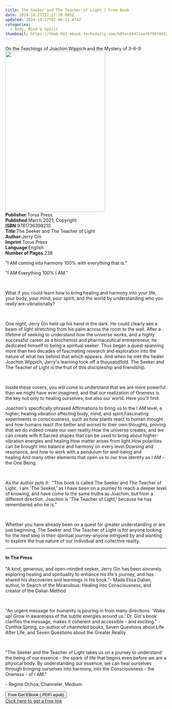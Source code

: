 ```yaml
---
title: The Seeker and The Teacher of Light | Free Book
date: 2024-10-21T22:27:20.665Z
updated: 2024-10-27T02:06:11.474Z
categories:
  - Body, Mind & Spirit
thumbnail: https://thmb-001-ebook.techidaily.com/b05ac69472aa76f99f0d52e45e140704ca50475a375290a4ea7678fa662bbe74.jpg
---
```

<main id="book-container">
  <div class="flex flex-col">
    <div class="book-brief flex-1 py-6 px-4 sm:p-6 md:py-10 md:px-8">
      <!-- brief-->
      <div class="book-brief-main">
        On the Teachings of Joachim Wippich and the Mystery of 3-6-9
      </div>
    </div>
    <div
      class="book-meta-info flex-1 grid gap-4 col-start-1 col-end-3 row-start-1 sm:mb-6 sm:grid-cols-4 lg:gap-6 lg:col-start-2 lg:row-end-6 lg:row-span-6 lg:mb-0"
    >
      <div
        class="book-meta-info-left place-content-center mt-4 p-4 text-sm leading-6 col-start-2 col-span-2 dark:text-slate-400"
      >
        <img
          class="w-full h-500 object-cover rounded-lg sm:h-255 sm:col-span-2 lg:col-span-full"
          src="https://img-001-ebook.techidaily.com/f8f5d3e5c1bc99e2d29a8e4fa7dd31b87d30aa325d4e29bac577cb2564c222a5.jpg"
          alt=""
          width="312"
          height="500"
        />
      </div>
      <div
        class="book-meta-info-right mt-2 col-start-1 row-start-2 col-span-3 self-center"
      >
        <!-- meta data  -->
        <div class="flex flex-col px-4 md:px-8">
          <div class="flex-1">
            <strong>Publisher</strong>:<span class="px-2">Torus Press</span>
          </div>
          <div class="flex-1">
            <strong>Published</strong>:<span class="px-2"
              >March 2021; Copyright</span
            >
          </div>
          <div class="flex-1">
            <strong>ISBN</strong>:<span class="px-2">9781736398210</span>
          </div>
          <div class="flex-1">
            <strong>Title</strong>:<span class="px-2"
              >The Seeker and The Teacher of Light</span
            >
          </div>
          <div class="flex-1">
            <strong>Author</strong>:<span class="px-2">Jerry Gin</span>
          </div>
          <div class="flex-1">
            <strong>Imprint</strong>:<span class="px-2">Torus Press</span>
          </div>
          <div class="flex-1">
            <strong>Language</strong>:<span class="px-2">English</span>
          </div>
          <div class="flex-1">
            <strong>Number of Pages</strong>:<span class="px-2">238</span>
          </div>
        </div>
      </div>
    </div>
    <div class="book-description flex-1 py-6 px-4 sm:p-6 md:py-10 md:px-8">
      <div class="book-description-main">
        <div accordion-content="" id="description">
          <p>"I AM coming into harmony 100% with everything that is."</p>
          <p>"I AM Everything 100% I AM."</p>
          <p>&nbsp;</p>
          <p>
            What if you could learn how to bring healing and harmony into your
            life, your body, your mind, your spirit, and the world by
            understanding who you really are-vibrationally?
          </p>
          <p><br /></p>
          <p>
            One night, Jerry Gin held up his hand in the dark. He could clearly
            see a beam of light stretching from his palm across the room to the
            wall. After a lifetime of seeking to understand how the universe
            works, and a highly successful career as a biochemist and
            pharmaceutical entrepreneur, he dedicated himself to being a
            spiritual seeker. Thus began a quest spanning more than two decades
            of fascinating research and exploration into the nature of what lies
            behind that which appears. And when he met the healer Joachim
            Wippich, Jerry's learning took off a thousandfold. The Seeker and
            The Teacher of Light is the fruit of this discipleship and
            friendship.
          </p>
          <p><br /></p>
          <p>
            Inside these covers, you will come to understand that we are more
            powerful than we might have ever imagined, and that our realization
            of Oneness is the key not only to healing ourselves, but also our
            world. Here you'll find:
          </p>
          Joachim's specifically phrased Affirmations to bring us to the I AM
          level, a higher, healing vibration affecting body, mind, and
          spirit.Fascinating experiments in consciousness, such as how plants
          react to human thought and how humans react (for better and worse) to
          their own thoughts, proving that we do indeed create our own
          reality.How the universe creates, and we can create with it.Sacred
          shapes that can be used to bring about higher-vibration energies and
          healing.How matter arises from light.How polarities can be brought
          into balance and harmony on every level.Dowsing and resonance, and how
          to work with a pendulum for well-being and healing.And many other
          elements that open us to our true identity as I AM - the One Being.
          <p><br /></p>
          <p>
            As the author puts it: &nbsp;"This book is called The Seeker and The
            Teacher of Light. &nbsp;I am 'The Seeker,' as I have been on a
            journey to reach a deeper level of knowing, and have come to the
            same truths as Joachim, but from a different direction. Joachim is
            'The Teacher of Light,' because he has remembered who he is."
          </p>
          <p><br /></p>
          <p>
            Whether you have already been on a quest for greater understanding
            or are just beginning, The Seeker and The Teacher of Light is for
            anyone looking for the next step in their spiritual journey-anyone
            intrigued by and wanting to explore the true nature of our
            individual and collective reality.
          </p>
        </div>
        <div class="accordion-fader"></div>
      </div>
    </div>
    <div class="book-excerpts flex-1 py-6 px-4 sm:p-6 md:py-10 md:px-8">
      <!-- excerpts-->
      <div class="book-excerpts-main">
        <hr />
        <h4 class="placeholder placeholder-heading">
          <span>In The Press</span>
        </h4>
        <p></p>
        <p>
          "A kind, generous, and open-minded seeker, Jerry Gin has been
          sincerely exploring healing and spirituality to enhance his life's
          journey, and has shared his discoveries and learnings in his book."-
          Mada Eliza Dalian, author, In Search of the Miraculous: Healing into
          Consciousness, and creator of the Dalian Method
        </p>
        <p><br /></p>
        <p>
          "An urgent message for humanity is pouring in from many directions:
          'Wake up! Grow in awareness of the subtle energies around us.' Dr.
          Gin's book clarifies the message, makes it coherent and accessible -
          and exciting." - Cynthia Spring, co-author of channeled books, Seven
          Questions about Life After Life, and Seven Questions about the Greater
          Reality
        </p>
        <p><br /></p>
        <p>
          "The Seeker and the Teacher of Light takes us on a journey to
          understand the being of our essence - the spark of life that begins
          even before we are a physical body. By understanding our essence, we
          can heal ourselves through bringing ourselves into harmony, into the
          Consciousness - the Oneness - of I AM."
        </p>
        <p>- Regina Ochoa, Channeler, Medium</p>
        <p></p>
      </div>
    </div>
    <div
      class="book-about-author flex-1 py-6 px-4 sm:p-6 md:py-10 md:px-8"
    ></div>
    <div class="book-free-get flex-1 py-6 px-4 sm:p-6 md:py-10 md:px-8">
      <button
        id="btn-free-get"
        class="bg-blue-500 hover:bg-blue-700 text-white font-bold py-2 px-4 rounded"
      >
        Free Get EBook (.PDF/.epub)
      </button>
      <div id="countdown-display" class="px-2 text-lg mt-2"></div>
      <a
        id="free-link"
        class="hidden bg-blue-500 hover:bg-blue-700 text-white font-bold py-2 px-4 rounded"
        href="https://www.ebooks.com/en-us/book/210242953/the-seeker-and-the-teacher-of-light/jerry-gin/"
        target="_blank"
        >Click here to get a free link</a
      >
    </div>
    <script>
      let countdownTime = 0;
      let countdownInterval = null;
      document
        .getElementById('btn-free-get')
        .addEventListener('click', startCountdown);
      function startCountdown() {
        countdownTime = new Date().getTime() + 60000 * 3;
        countdownInterval = setInterval(updateCountdown, 1000);
        document.getElementById('btn-free-get').disabled = true;
        document
          .getElementById('btn-free-get')
          .classList.add('bg-gray-500', 'cursor-not-allowed');
      }
      function updateCountdown() {
        let currentTime = new Date().getTime();
        let timeLeft = countdownTime - currentTime;
        let secondsLeft = Math.floor(timeLeft / 1000);
        document.getElementById('countdown-display').innerHTML =
          `Remaining time: ${secondsLeft} seconds.`;
        if (secondsLeft <= 0) {
          clearInterval(countdownInterval);
          document.getElementById('btn-free-get').classList.add('hidden');
          document.getElementById('free-link').classList.remove('hidden');
          document.getElementById('countdown-display').innerHTML = '';
        }
      }
    </script>
  </div>
</main>

<ins class="adsbygoogle"
      style="display:block"
      data-ad-client="ca-pub-7571918770474297"
      data-ad-slot="8358498916"
      data-ad-format="auto"
      data-full-width-responsive="true"></ins>
    